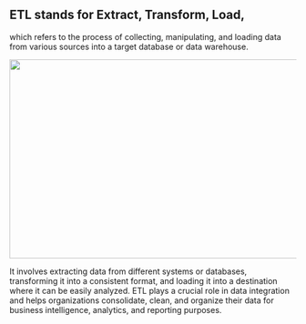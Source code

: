 ## ETL stands for Extract, Transform, Load, 
which refers to the process of collecting, manipulating, and loading data from various sources into a target database or data warehouse. 



<p align="center">
<img src="https://www.sqlshack.com/wp-content/uploads/2020/04/etl-and-elt-gray.png" width="600" height="350">
</p>


It involves extracting data from different systems or databases, transforming it into a consistent format, and loading it into a destination where it can be easily analyzed. 
ETL plays a crucial role in data integration and helps organizations consolidate, clean, and organize their data for business intelligence, analytics, and reporting purposes.
